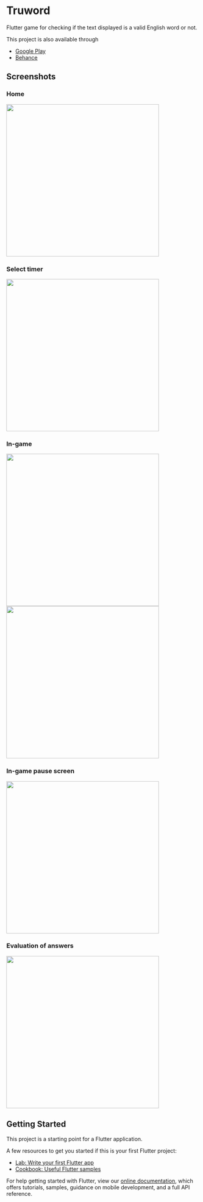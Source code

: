 # Truword

Flutter game for checking if the text displayed is a valid English word or not.

This project is also available through 

- [Google Play](https://play.google.com/store/apps/details?id=com.franca.game.truword)
- [Behance](https://www.behance.net/denmind)

## Screenshots

### Home
<img src="https://raw.githubusercontent.com/pendraic/truword/main/docs/home.png" width="400"/>

### Select timer
<img src="https://raw.githubusercontent.com/pendraic/truword/main/docs/timer.png" width="400"/>

### In-game
<img src="https://raw.githubusercontent.com/pendraic/truword/main/docs/word_true.png" width="400"/>
<img src="https://raw.githubusercontent.com/pendraic/truword/main/docs/word_false.png" width="400"/>

### In-game pause screen
<img src="https://raw.githubusercontent.com/pendraic/truword/main/docs/pause.png" width="400"/>

### Evaluation of answers
<img src="https://raw.githubusercontent.com/pendraic/truword/main/docs/evaluation.png" width="400"/>

## Getting Started

This project is a starting point for a Flutter application.

A few resources to get you started if this is your first Flutter project:

- [Lab: Write your first Flutter app](https://flutter.dev/docs/get-started/codelab)
- [Cookbook: Useful Flutter samples](https://flutter.dev/docs/cookbook)

For help getting started with Flutter, view our
[online documentation](https://flutter.dev/docs), which offers tutorials,
samples, guidance on mobile development, and a full API reference.
